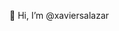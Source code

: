 👋 Hi, I’m @xaviersalazar

<!---
xaviersalazar/xaviersalazar is a ✨ special ✨ repository because its `README.md` (this file) appears on your GitHub profile.
You can click the Preview link to take a look at your changes.
--->
